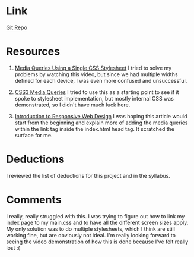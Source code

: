 # Link
[Git Repo](https://github.com/bbarta/hw_mq_barta_brianne)

# Resources
1. [Media Queries Using a Single CSS Stylesheet](https://www.youtube.com/watch?v=onxJ7lFPfqk)
I tried to solve my problems by watching this video, but since we had multiple widths defined for each device, I was even more confused and unsuccessful. 

2. [CSS3 Media Queries](http://www.w3schools.com/css/css3_mediaqueries.asp)
I tried to use this as a starting point to see if it spoke to stylesheet implementation, but mostly internal CSS was demonstrated, so I didn't have much luck here. 

3. [Introduction to Responsive Web Design](https://www.toptal.com/designers/responsive/introduction-to-responsive-web-design-pseudo-elements-media-queries)
I was hoping this article would start from the beginning and explain more of adding the media queries within the link tag inside the index.html head tag. It scratched the surface for me.

# Deductions
I reviewed the list of deductions for this project and in the syllabus.

# Comments
I really, really struggled with this. I was trying to figure out how to link my index page to my main.css and to have all the different screen sizes apply. My only solution was to do multiple stylesheets, which I think are still working fine, but are obviously not ideal. I'm really looking forward to seeing the video demonstration of how this is done because I've felt really lost :( 